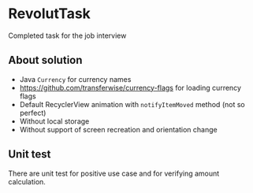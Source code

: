 # RevolutTask
Completed task for the job interview

## About solution
- Java `Currency` for currency names
- https://github.com/transferwise/currency-flags for loading currency flags
- Default RecyclerView animation with `notifyItemMoved` method (not so perfect)
- Without local storage
- Without support of screen recreation and orientation change

## Unit test
There are unit test for positive use case and for verifying amount calculation.